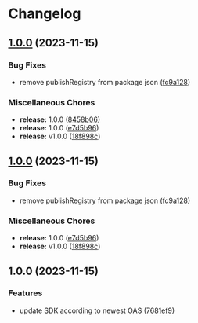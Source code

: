 # Changelog

## [1.0.0](https://github.com/masspayio/masspay-js-sdk/compare/v1.0.0...v1.0.0) (2023-11-15)


### Bug Fixes

* remove publishRegistry from package json ([fc9a128](https://github.com/masspayio/masspay-js-sdk/commit/fc9a128481e58dd12a66c8171c05caec6921d05a))


### Miscellaneous Chores

* **release:** 1.0.0 ([8458b06](https://github.com/masspayio/masspay-js-sdk/commit/8458b067f80f001242990babbbd4718b1d23f56f))
* **release:** 1.0.0 ([e7d5b96](https://github.com/masspayio/masspay-js-sdk/commit/e7d5b96c8073a62e05d6df70801613f0917fad41))
* **release:** v1.0.0 ([18f898c](https://github.com/masspayio/masspay-js-sdk/commit/18f898c12474951f6f4058cabf23cdbda273ab7b))

## [1.0.0](https://github.com/masspayio/masspay-js-sdk/compare/v1.0.0...v1.0.0) (2023-11-15)


### Bug Fixes

* remove publishRegistry from package json ([fc9a128](https://github.com/masspayio/masspay-js-sdk/commit/fc9a128481e58dd12a66c8171c05caec6921d05a))


### Miscellaneous Chores

* **release:** 1.0.0 ([e7d5b96](https://github.com/masspayio/masspay-js-sdk/commit/e7d5b96c8073a62e05d6df70801613f0917fad41))
* **release:** v1.0.0 ([18f898c](https://github.com/masspayio/masspay-js-sdk/commit/18f898c12474951f6f4058cabf23cdbda273ab7b))

## 1.0.0 (2023-11-15)


### Features

* update SDK according to newest OAS ([7681ef9](https://github.com/masspayio/masspay-js-sdk/commit/7681ef9e4e70795b66c4ae9e59166e0bdf800593))
